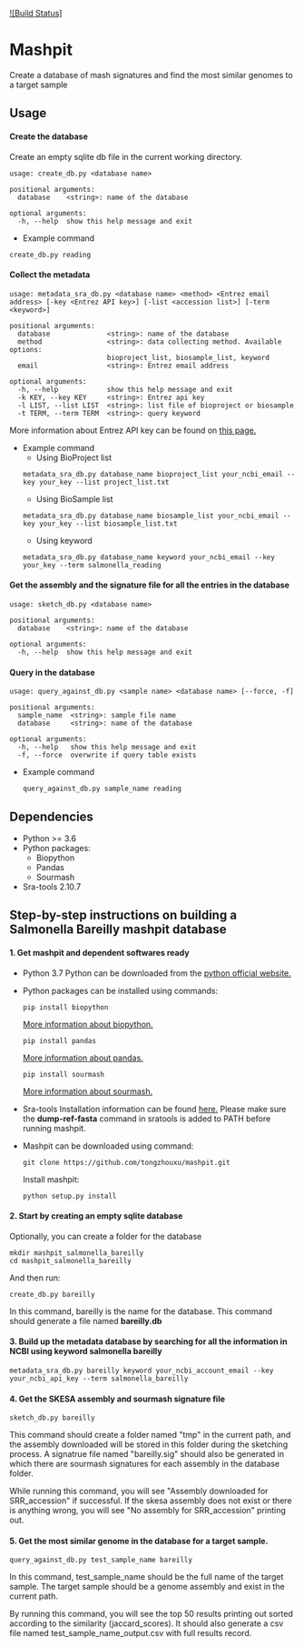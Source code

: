 [![Build Status]](https://www.travis-ci.com/tongzhouxu/mashpit.svg?branch=master)
# Mashpit
Create a database of mash signatures and find the most similar genomes to a target sample 

## Usage

#### Create the database
Create an empty sqlite db file in the current working directory.
```
usage: create_db.py <database name>

positional arguments:
  database    <string>: name of the database

optional arguments:
  -h, --help  show this help message and exit
```
- Example command
```
create_db.py reading
```
#### Collect the metadata
```
usage: metadata_sra_db.py <database name> <method> <Entrez email address> [-key <Entrez API key>] [-list <accession list>] [-term <keyword>]

positional arguments:
  database              <string>: name of the database
  method                <string>: data collecting method. Available options:
                        bioproject_list, biosample_list, keyword
  email                 <string>: Entrez email address

optional arguments:
  -h, --help            show this help message and exit
  -k KEY, --key KEY     <string>: Entrez api key
  -l LIST, --list LIST  <string>: list file of bioproject or biosample
  -t TERM, --term TERM  <string>: query keyword
```
More information about Entrez API key can be found on [this page.](https://ncbiinsights.ncbi.nlm.nih.gov/2017/11/02/new-api-keys-for-the-e-utilities/)
- Example command
  - Using BioProject list
  ```
  metadata_sra_db.py database_name bioproject_list your_ncbi_email --key your_key --list project_list.txt
  ```
  - Using BioSample list
  ```
  metadata_sra_db.py database_name biosample_list your_ncbi_email --key your_key --list biosample_list.txt
  ```
  - Using keyword
  ```
  metadata_sra_db.py database_name keyword your_ncbi_email --key your_key --term salmonella_reading
  ```

#### Get the assembly and the signature file for all the entries in the database
```
usage: sketch_db.py <database name>

positional arguments:
  database    <string>: name of the database

optional arguments:
  -h, --help  show this help message and exit
```

#### Query in the database
```
usage: query_against_db.py <sample name> <database name> [--force, -f]

positional arguments:
  sample_name  <string>: sample file name
  database     <string>: name of the database

optional arguments:
  -h, --help   show this help message and exit
  -f, --force  overwrite if query table exists
```
- Example command
  ```
  query_against_db.py sample_name reading
  ```

## Dependencies

- Python >= 3.6
- Python packages:
  - Biopython
  - Pandas
  - Sourmash
- Sra-tools 2.10.7

## Step-by-step instructions on building a Salmonella Bareilly mashpit database

#### 1. Get mashpit and dependent softwares ready

- Python 3.7
Python can be downloaded from the [python official website.](https://www.python.org/downloads/)

- Python packages can be installed using commands:
  ```
  pip install biopython
  ```
  [More information about biopython.](https://biopython.org/wiki/Download)
  ```
  pip install pandas
  ```
  [More information about pandas.](https://pandas.pydata.org/pandas-docs/stable/getting_started/install.html)
  ```
  pip install sourmash
  ```
  [More information about sourmash.](https://pypi.org/project/sourmash/)

- Sra-tools
Installation information can be found [here.](https://github.com/ncbi/sra-tools)
Please make sure the **dump-ref-fasta** command in sratools is added to PATH before running mashpit.
  
- Mashpit can be downloaded using command:
  ```
  git clone https://github.com/tongzhouxu/mashpit.git
  ```
  Install mashpit:
  ```
  python setup.py install
  ```

#### 2. Start by creating an empty sqlite database

  Optionally, you can create a folder for the database
  ```
  mkdir mashpit_salmonella_bareilly
  cd mashpit_salmonella_bareilly
  ```
  And then run:
  ```
  create_db.py bareilly
  ```
  In this command, bareilly is the name for the database. This command should generate a file named **bareilly.db**

#### 3. Build up the metadata database by searching for all the information in NCBI using keyword salmonella bareilly

  ```
  metadata_sra_db.py bareilly keyword your_ncbi_account_email --key your_ncbi_api_key --term salmonella_bareilly
  ```
  
 #### 4. Get the SKESA assembly and sourmash signature file
 
  ```
  sketch_db.py bareilly
  ```

  This command should create a folder named "tmp" in the current path, and the assembly downloaded will be stored in this folder during the sketching process. A signatrue file named "bareilly.sig" should also be generated in which there are sourmash signatures for each assembly in the database folder.
 
  While running this command, you will see "Assembly downloaded for SRR_accession" if successful. If the skesa assembly does not exist or there is anything wrong, you will see "No assembly for SRR_accession" printing out.
  
 #### 5. Get the most similar genome in the database for a target sample.
 
   ```
   query_against_db.py test_sample_name bareilly
   ```
   
   In this command, test_sample_name should be the full name of the target sample. The target sample should be a genome assembly and exist in the current path.
   
   By running this command, you will see the top 50 results printing out sorted according to the similarity (jaccard_scores). It should also generate a csv file named test_sample_name_output.csv with full results record.
   
  
 
